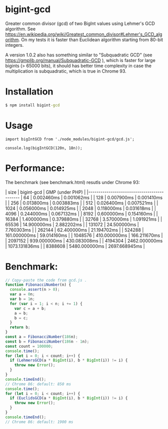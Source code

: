 # bigint-gcd
Greater common divisor (gcd) of two BigInt values using Lehmer's GCD algorithm.
See https://en.wikipedia.org/wiki/Greatest_common_divisor#Lehmer's_GCD_algorithm.
On my tests it is faster than Euclidean algorithm starting from 80-bit integers.

A version 1.0.2 also has something similar to "Subquadratic GCD" (see https://gmplib.org/manual/Subquadratic-GCD ),
which is faster for large bigints (> 65000 bits), it should has better time complexity in case 
the multiplication is subquadratic, which is true in Chrome 93.

Installation
============

```cmd
$ npm install bigint-gcd
```

Usage
=====

```
import bigIntGCD from './node_modules/bigint-gcd/gcd.js';

console.log(bigIntGCD(120n, 18n));
```


Performance:
============

The benchmark (see benchmark.html) resutls under Chrome 93:

|    size |    bigint-gcd | GMP (under PHP) |
|--------------------------------------------
|      64 |    0.002460ms |    0.001062ms   |
|     128 |    0.007900ms |    0.001410ms   |
|     256 |    0.013800ms |    0.003883ms   |
|     512 |    0.026400ms |    0.007521ms   |
|    1024 |    0.056000ms |    0.014925ms   |
|    2048 |    0.118000ms |    0.031618ms   |
|    4096 |    0.244000ms |    0.067132ms   |
|    8192 |    0.600000ms |    0.154160ms   |
|   16384 |    1.400000ms |    0.379880ms   |
|   32768 |    3.570000ms |    1.091921ms   |
|   65536 |   14.900000ms |    2.882202ms   |
|  131072 |   24.500000ms |    7.760303ms   |
|  262144 |   62.400000ms |   21.194702ms   |
|  524288 |  161.000000ms |   59.014160ms   |
| 1048576 |  410.000000ms |  166.211670ms   |
| 2097152 |  939.000000ms |  430.083008ms   |
| 4194304 | 2462.000000ms | 1073.131836ms   |
| 8388608 | 5480.000000ms | 2697.668945ms   |


Benchmark:
==========

```javascript
// Copy-paste the code from gcd.js .
function FibonacciNumber(n) {
  console.assert(n > 0);
  var a = 0n;
  var b = 1n;
  for (var i = 1; i < n; i += 1) {
    var c = a + b;
    a = b;
    b = c;
  }
  return b;
}
const a = FibonacciNumber(186n);
const b = FibonacciNumber(186n - 1n);
const count = 100000;
console.time();
for (let i = 0; i < count; i++) {
  if (LehmersGCD(a * BigInt(i), b * BigInt(i)) != i) {
    throw new Error();
  }
}
console.timeEnd();
// Chrome 86: default: 850 ms
console.time();
for (let i = 0; i < count; i++) {
  if (EuclidsGCD(a * BigInt(i), b * BigInt(i)) != i) {
    throw new Error();
  }
}
console.timeEnd();
// Chrome 86: default: 1900 ms
```
